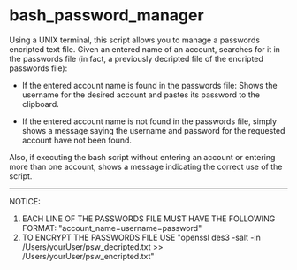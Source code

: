 # bash_password_manager

Using a UNIX terminal, this script allows you to manage a passwords encripted text file. Given an entered name of an account, searches for it in the passwords file (in fact, a previously decripted file of the encripted passwords file):

  - If the entered account name is found in the passwords file: Shows the username for the desired account and pastes its password to  the clipboard.

  - If the entered account name is not found in the passwords file, simply shows a message saying the username and password   for the requested account have not been found.

Also, if executing the bash script without entering an account or entering more than one account, shows a message indicating the correct use of the script.

******************************************************************************************************************************

NOTICE:

  1) EACH LINE OF THE PASSWORDS FILE MUST HAVE THE FOLLOWING FORMAT: "account_name=username=password"
  2) TO ENCRYPT THE PASSWORDS FILE USE "openssl des3 -salt -in /Users/yourUser/psw_decripted.txt >> /Users/yourUser/psw_encripted.txt"
